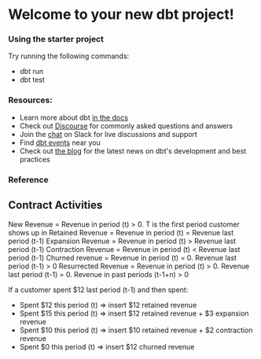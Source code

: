 # Welcome to your new dbt project!

### Using the starter project

Try running the following commands:
- dbt run
- dbt test


### Resources:
- Learn more about dbt [in the docs](https://docs.getdbt.com/docs/introduction)
- Check out [Discourse](https://discourse.getdbt.com/) for commonly asked questions and answers
- Join the [chat](https://community.getdbt.com/) on Slack for live discussions and support
- Find [dbt events](https://events.getdbt.com) near you
- Check out [the blog](https://blog.getdbt.com/) for the latest news on dbt's development and best practices

### Reference
Contract Activities
-------------------
New Revenue = Revenue in period (t) > 0. T is the first period customer shows up in
Retained Revenue = Revenue in period (t) = Revenue last period (t-1)
Expansion Revenue = Revenue in period (t) > Revenue last period (t-1)
Contraction Revenue = Revenue in period (t) < Revenue last period (t-1)
Churned revenue = Revenue in period (t) = 0. Revenue last period (t-1) > 0
Resurrected Revenue = Revenue in period (t) > 0. Revenue last period (t-1) = 0. Revenue in past periods (t-1+n) > 0

If a customer spent $12 last period (t-1) and then spent:
- Spent $12 this period (t) => insert $12 retained revenue
- Spent $15 this period (t) => insert $12 retained revenue + $3 expansion revenue
- Spent $10 this period (t) => insert $10 retained revenue + $2 contraction revenue
- Spent $0  this period (t) => insert $12 churned revenue